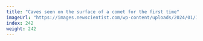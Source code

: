 ```yaml
---
title: "Caves seen on the surface of a comet for the first time"
imageUrl: "https://images.newscientist.com/wp-content/uploads/2024/01/12110251/SEI_186875306.jpg?width=788"
index: 242
weight: 242
---
```

